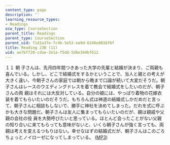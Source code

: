 ```yaml
---
content_type: page
description: ''
learning_resource_types:
- Readings
ocw_type: CourseSection
parent_title: Readings
parent_type: CourseSection
parent_uid: f1d1a37e-7c4b-5e53-ea9d-6246e8016f6f
title: Reading 23B (11)
uid: ae7bf720-cdae-3e1a-f5dd-5d6e344bf612
---
```


１１ 朝 子さんは、先月四年間つきあった大学の先輩と結婚が決まり、ご両親も喜んでいる。しかし、どこで結婚式をするかということで、当人と親との考えが大きく違い、今朝子さんの家庭では朝から晩まで口論が続いて大変だそうだ。朝子さんはレースのウエディングドレスを着て教会で結婚式をしたいのだが、朝子さんの両 親はそれには大反対している。自分の娘には、やっぱり着物の花嫁衣装を着てもらいたいのだそうだ。もちろん式は神道の結婚式しかだめだと言って、朝子さんに相談もしないで、勝手に神社を決めてしまった。だれを式に呼ぶかも大きな問題だ。朝子さんは友人に集まってもらいたいのだが、親は親戚や父親の会社の役 員を大勢呼びたいと思っている。ほとんど会ったことがない父親の知り合いに来てもらっても意味がないと、いくら朝子さんが強く言っても、両親は考えを変えるつもりはない。幸せなはずの結婚式だが、朝子さんはこのごろちょっとノイローゼになってしまっている。 ([MP3](/ans7870/21f/21f.505/f05/audio/Lesson23B-11.mp3))